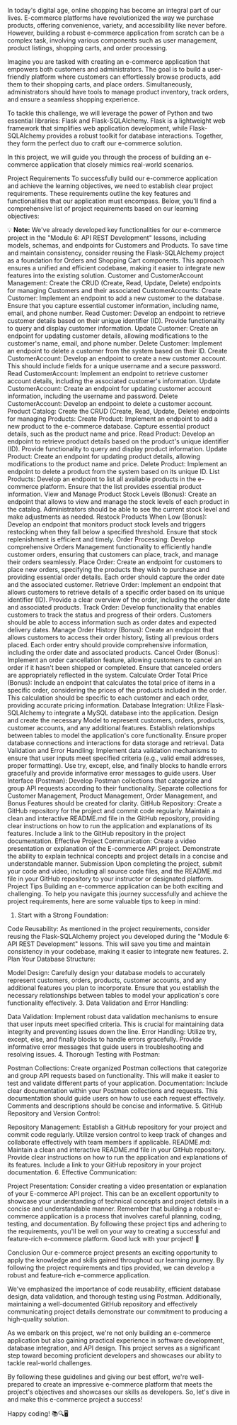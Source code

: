 In today's digital age, online shopping has become an integral part of our lives. E-commerce platforms have revolutionized the way we purchase products, offering convenience, variety, and accessibility like never before. However, building a robust e-commerce application from scratch can be a complex task, involving various components such as user management, product listings, shopping carts, and order processing.

Imagine you are tasked with creating an e-commerce application that empowers both customers and administrators. The goal is to build a user-friendly platform where customers can effortlessly browse products, add them to their shopping carts, and place orders. Simultaneously, administrators should have tools to manage product inventory, track orders, and ensure a seamless shopping experience.

To tackle this challenge, we will leverage the power of Python and two essential libraries: Flask and Flask-SQLAlchemy. Flask is a lightweight web framework that simplifies web application development, while Flask-SQLAlchemy provides a robust toolkit for database interactions. Together, they form the perfect duo to craft our e-commerce solution.

In this project, we will guide you through the process of building an e-commerce application that closely mimics real-world scenarios.

Project Requirements
To successfully build our e-commerce application and achieve the learning objectives, we need to establish clear project requirements. These requirements outline the key features and functionalities that our application must encompass. Below, you'll find a comprehensive list of project requirements based on our learning objectives:

💡 **Note:** We've already developed key functionalities for our e-commerce project in the "Module 6: API REST Development" lessons, including models, schemas, and endpoints for Customers and Products. To save time and maintain consistency, consider reusing the Flask-SQLAlchemy project as a foundation for Orders and Shopping Cart components. This approach ensures a unified and efficient codebase, making it easier to integrate new features into the existing solution.
Customer and CustomerAccount Management: Create the CRUD (Create, Read, Update, Delete) endpoints for managing Customers and their associated CustomerAccounts:
Create Customer: Implement an endpoint to add a new customer to the database. Ensure that you capture essential customer information, including name, email, and phone number.
Read Customer: Develop an endpoint to retrieve customer details based on their unique identifier (ID). Provide functionality to query and display customer information.
Update Customer: Create an endpoint for updating customer details, allowing modifications to the customer's name, email, and phone number.
Delete Customer: Implement an endpoint to delete a customer from the system based on their ID.
Create CustomerAccount: Develop an endpoint to create a new customer account. This should include fields for a unique username and a secure password.
Read CustomerAccount: Implement an endpoint to retrieve customer account details, including the associated customer's information.
Update CustomerAccount: Create an endpoint for updating customer account information, including the username and password.
Delete CustomerAccount: Develop an endpoint to delete a customer account.
Product Catalog: Create the CRUD (Create, Read, Update, Delete) endpoints for managing Products:
Create Product: Implement an endpoint to add a new product to the e-commerce database. Capture essential product details, such as the product name and price.
Read Product: Develop an endpoint to retrieve product details based on the product's unique identifier (ID). Provide functionality to query and display product information.
Update Product: Create an endpoint for updating product details, allowing modifications to the product name and price.
Delete Product: Implement an endpoint to delete a product from the system based on its unique ID.
List Products: Develop an endpoint to list all available products in the e-commerce platform. Ensure that the list provides essential product information.
View and Manage Product Stock Levels (Bonus): Create an endpoint that allows to view and manage the stock levels of each product in the catalog. Administrators should be able to see the current stock level and make adjustments as needed.
Restock Products When Low (Bonus): Develop an endpoint that monitors product stock levels and triggers restocking when they fall below a specified threshold. Ensure that stock replenishment is efficient and timely.
Order Processing: Develop comprehensive Orders Management functionality to efficiently handle customer orders, ensuring that customers can place, track, and manage their orders seamlessly.
Place Order: Create an endpoint for customers to place new orders, specifying the products they wish to purchase and providing essential order details. Each order should capture the order date and the associated customer.
Retrieve Order: Implement an endpoint that allows customers to retrieve details of a specific order based on its unique identifier (ID). Provide a clear overview of the order, including the order date and associated products.
Track Order: Develop functionality that enables customers to track the status and progress of their orders. Customers should be able to access information such as order dates and expected delivery dates.
Manage Order History (Bonus): Create an endpoint that allows customers to access their order history, listing all previous orders placed. Each order entry should provide comprehensive information, including the order date and associated products.
Cancel Order (Bonus): Implement an order cancellation feature, allowing customers to cancel an order if it hasn't been shipped or completed. Ensure that canceled orders are appropriately reflected in the system.
Calculate Order Total Price (Bonus): Include an endpoint that calculates the total price of items in a specific order, considering the prices of the products included in the order. This calculation should be specific to each customer and each order, providing accurate pricing information.
Database Integration:
Utilize Flask-SQLAlchemy to integrate a MySQL database into the application.
Design and create the necessary Model to represent customers, orders, products, customer accounts, and any additional features.
Establish relationships between tables to model the application's core functionality.
Ensure proper database connections and interactions for data storage and retrieval.
Data Validation and Error Handling:
Implement data validation mechanisms to ensure that user inputs meet specified criteria (e.g., valid email addresses, proper formatting).
Use try, except, else, and finally blocks to handle errors gracefully and provide informative error messages to guide users.
User Interface (Postman):
Develop Postman collections that categorize and group API requests according to their functionality. Separate collections for Customer Management, Product Management, Order Management, and Bonus Features should be created for clarity.
GitHub Repository:
Create a GitHub repository for the project and commit code regularly.
Maintain a clean and interactive README.md file in the GitHub repository, providing clear instructions on how to run the application and explanations of its features.
Include a link to the GitHub repository in the project documentation.
Effective Project Communication:
Create a video presentation or explanation of the E-commerce API project.
Demonstrate the ability to explain technical concepts and project details in a concise and understandable manner.
Submission
Upon completing the project, submit your code and video, including all source code files, and the README.md file in your GitHub repository to your instructor or designated platform.
Project Tips
Building an e-commerce application can be both exciting and challenging. To help you navigate this journey successfully and achieve the project requirements, here are some valuable tips to keep in mind:

1. Start with a Strong Foundation:

Code Reusability: As mentioned in the project requirements, consider reusing the Flask-SQLAlchemy project you developed during the "Module 6: API REST Development" lessons. This will save you time and maintain consistency in your codebase, making it easier to integrate new features.
2. Plan Your Database Structure:

Model Design: Carefully design your database models to accurately represent customers, orders, products, customer accounts, and any additional features you plan to incorporate. Ensure that you establish the necessary relationships between tables to model your application's core functionality effectively.
3. Data Validation and Error Handling:

Data Validation: Implement robust data validation mechanisms to ensure that user inputs meet specified criteria. This is crucial for maintaining data integrity and preventing issues down the line.
Error Handling: Utilize try, except, else, and finally blocks to handle errors gracefully. Provide informative error messages that guide users in troubleshooting and resolving issues.
4. Thorough Testing with Postman:

Postman Collections: Create organized Postman collections that categorize and group API requests based on functionality. This will make it easier to test and validate different parts of your application.
Documentation: Include clear documentation within your Postman collections and requests. This documentation should guide users on how to use each request effectively. Comments and descriptions should be concise and informative.
5. GitHub Repository and Version Control:

Repository Management: Establish a GitHub repository for your project and commit code regularly. Utilize version control to keep track of changes and collaborate effectively with team members if applicable.
README.md: Maintain a clean and interactive README.md file in your GitHub repository. Provide clear instructions on how to run the application and explanations of its features. Include a link to your GitHub repository in your project documentation.
6. Effective Communication:

Project Presentation: Consider creating a video presentation or explanation of your E-commerce API project. This can be an excellent opportunity to showcase your understanding of technical concepts and project details in a concise and understandable manner.
Remember that building a robust e-commerce application is a process that involves careful planning, coding, testing, and documentation. By following these project tips and adhering to the requirements, you'll be well on your way to creating a successful and feature-rich e-commerce platform. Good luck with your project! 🚀

Conclusion
Our e-commerce project presents an exciting opportunity to apply the knowledge and skills gained throughout our learning journey. By following the project requirements and tips provided, we can develop a robust and feature-rich e-commerce application.

We've emphasized the importance of code reusability, efficient database design, data validation, and thorough testing using Postman. Additionally, maintaining a well-documented GitHub repository and effectively communicating project details demonstrate our commitment to producing a high-quality solution.

As we embark on this project, we're not only building an e-commerce application but also gaining practical experience in software development, database integration, and API design. This project serves as a significant step toward becoming proficient developers and showcases our ability to tackle real-world challenges.

By following these guidelines and giving our best effort, we're well-prepared to create an impressive e-commerce platform that meets the project's objectives and showcases our skills as developers. So, let's dive in and make this e-commerce project a success!

Happy coding! 📚🔍🖥️